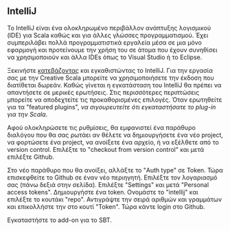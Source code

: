 ## IntelliJ

Το IntelliJ είναι ένα ολοκληρωμένο περιβάλλον ανάπτυξης λογισμικού (IDE) για Scala καθώς και για άλλες γλώσσες προγραμματισμού. Έχει συμπεριλάβει πολλά προγραμματιστικά εργαλεία μέσα σε μια μόνο εφαρμογή και προτείνουμε την χρήση του σε άτομα που έχουν συνηθίσει να χρησιμοποιούν και άλλα IDEs όπως το Visual Studio ή το Eclipse.

Ξεκινήστε [κατεβάζοντας][intellij-download] και εγκαθιστώντας το IntelliJ. Για την εργασία σας με την Creative Scala μπορείτε να χρησιμοποιήσετε την έκδοση που διατίθεται δωρεάν. Καθώς γίνεται η εγκατάσταση του IntelliJ θα πρέπει να απαντήσετε σε μερικές ερωτήσεις. Στις περισσότερες περιπτώσεις μπορείτε να αποδεχτείτε τις προκαθορισμένες επιλογές. Όταν ερωτηθείτε για τα "featured plugins", *να σιγουρευτείτε ότι εγκαταστήσατε το plug-in για την Scala*.

Αφού ολοκληρώσετε τις ρυθμίσεις, θα εμφανιστεί ένα παράθυρο διαλόγου που θα σας ρωτάει αν θέλετε να δημιουργήσετε ένα νέο project, να φορτώσετε ένα project, να ανοίξετε ένα αρχείο, ή να εξέλθετε από το version control.
Επιλέξτε το "checkout from version control" και μετά επιλέξτε Github.

Στο νέο παράθυρο που θα ανοίξει, αλλάξτε το "Auth type" σε Token.
Τώρα επισκεφθείτε το Github σε έναν νέο περιηγητή.
Επιλέξτε τον λογαριασμό σας (πάνω δεξιά στην σελίδα).
Επιλέξτε "Settings" και μετά "Personal access tokens".
Δημιουργήστε ένα token. Ονομάστε το "intellij" και επιλέξτε το κουτάκι "repo".
Αντιγράψτε την σειρά αριθμών και γραμμάτων και επικολλήστε την στο κουτί "Token".
Τώρα κάντε login στο Github.

Εγκαταστήστε το add-on για το SBT.

[intellij-download]: https://www.jetbrains.com/idea/download/
